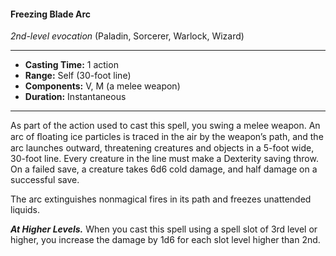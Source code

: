 #### Freezing Blade Arc
*2nd-level evocation* (Paladin, Sorcerer, Warlock, Wizard)
___
- **Casting Time:** 1 action
- **Range:** Self (30-foot line)
- **Components:** V, M (a melee weapon)
- **Duration:** Instantaneous
---
As part of the action used to cast this spell, you swing a melee weapon. An arc of ﬂoating ice particles is traced in the air by the weapon’s path, and the arc launches outward, threatening creatures and objects in a 5-foot wide, 30-foot line. Every creature in the line must make a Dexterity saving throw. On a failed save, a creature takes 6d6 cold damage, and half damage on a successful save.

The arc extinguishes nonmagical fires in its path and freezes unattended liquids.

***At Higher Levels.*** When you cast this spell using a spell slot of 3rd level or higher, you increase the damage by 1d6 for each slot level higher than 2nd.
